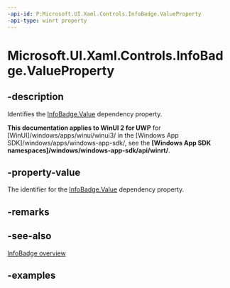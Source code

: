 ```yaml
---
-api-id: P:Microsoft.UI.Xaml.Controls.InfoBadge.ValueProperty
-api-type: winrt property
---
```


# Microsoft.UI.Xaml.Controls.InfoBadge.ValueProperty

<!--
public static Windows.UI.Xaml.DependencyProperty ValueProperty { get; }
-->

## -description

Identifies the [InfoBadge.Value](infobadge_value.md) dependency property.

**This documentation applies to WinUI 2 for UWP** for [WinUI]/windows/apps/winui/winui3/ in the [Windows App SDK]/windows/apps/windows-app-sdk/, see the **[Windows App SDK namespaces]/windows/windows-app-sdk/api/winrt/**.

## -property-value

The identifier for the [InfoBadge.Value](infobadge_value.md) dependency property.

## -remarks

## -see-also

[InfoBadge overview](/windows/apps/design/controls/info-badge)

## -examples
